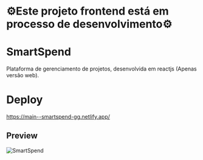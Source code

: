 # ⚙️Este projeto frontend está em processo de desenvolvimento⚙️

# SmartSpend
Plataforma de gerenciamento de projetos, desenvolvida em reactjs (Apenas versão web).

# Deploy
https://main--smartspend-gg.netlify.app/

## Preview
![SmartSpend](https://github.com/user-attachments/assets/b45350ec-903c-43a2-86eb-06dc8ed3d821)
